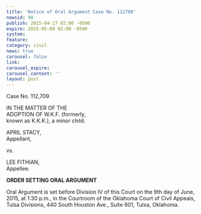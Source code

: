 ```yaml
---
title: 'Notice of Oral Argument Case No. 112709'
newsid: 90
publish: 2015-04-27 02:00 -0500
expire: 2015-05-09 02:00 -0500
system: 
feature: 
category: civil
news: true
carousel: false
link: 
carousel_expire: 
carousel_content: ''
layout: post
---
```

<p>Case No. 112,709</p>
<p>IN THE MATTER OF THE<br>
ADOPTION OF W.K.F. (formerly,<br>
known as K.K.K.), a minor child.</p>
<p>APRIL STACY,<br>
Appellant,</p>
<p>vs.</p>
<p>LEE FITHIAN,<br>
Appellee.</p>
<p><strong>ORDER SETTING ORAL ARGUMENT</strong></p>
<p>Oral Argument is set before Division IV of this Court on the 9th day of June,
2015, at 1:30 p.m., in the Courtroom of the Oklahoma Court of Civil Appeals,
Tulsa Divisions, 440 South Houston Ave., Suite 601, Tulsa, Oklahoma.</p>